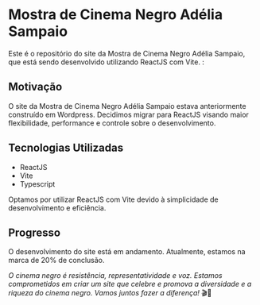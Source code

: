 # Mostra de Cinema Negro Adélia Sampaio

Este é o repositório do site da Mostra de Cinema Negro Adélia Sampaio, que está sendo desenvolvido utilizando ReactJS com Vite. :

## Motivação

O site da Mostra de Cinema Negro Adélia Sampaio estava anteriormente construído em Wordpress. Decidimos migrar para ReactJS visando maior flexibilidade, performance e controle sobre o desenvolvimento.

## Tecnologias Utilizadas

- ReactJS
- Vite
- Typescript

Optamos por utilizar ReactJS com Vite devido à simplicidade de desenvolvimento e eficiência.

## Progresso

O desenvolvimento do site está em andamento. Atualmente, estamos na marca de 20% de conclusão.

_O cinema negro é resistência, representatividade e voz. Estamos comprometidos em criar um site que celebre e promova a diversidade e a riqueza do cinema negro. Vamos juntos fazer a diferença!_ 🎬🌟
